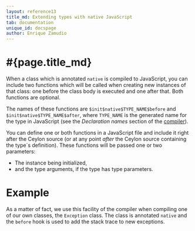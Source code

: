```yaml
---
layout: reference13
title_md: Extending types with native JavaScript
tab: documentation
unique_id: docspage
author: Enrique Zamudio
---
```


# #{page.title_md}

When a class which is annotated `native` is compiled to JavaScript, you can include
two functions which will be called when creating new instances of that class: one
before the class body is executed and one after that. Both functions are optional.

The names of these functions are `$init$native$TYPE_NAME$before` and
`$init$native$TYPE_NAME$after`, where `TYPE_NAME` is the generated name for the type
in JavaScript (see the _Declaration names_ section of the [compiler](..)).

You can define one or both functions in a JavaScript file and include it right after
the Ceylon source (or at any point *after* the Ceylon source containing the type´s
definition). These functions will be passed one or two parameters:

* The instance being initialized,
* and the type arguments, if the type has type parameters.

# Example

As a matter of fact, we use this facility of the compiler when compiling one of our
own classes, the `Exception` class. The class is annotated `native` and the `before`
hook is used to add the stack trace to new exceptions.
